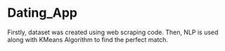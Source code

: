 # Dating_App

Firstly, dataset was created using web scraping code. Then, NLP is used along with KMeans Algorithm to find the perfect match.




